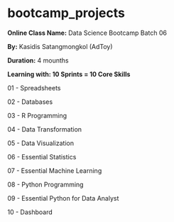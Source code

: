 # bootcamp_projects
**Online Class Name:** Data Science Bootcamp Batch 06


**By:** Kasidis Satangmongkol (AdToy)


**Duration:** 4 mounths


**Learning with: 10 Sprints = 10 Core Skills**


01 - Spreadsheets


02 - Databases


03 - R Programming


04 - Data Transformation


05 - Data Visualization


06 - Essential Statistics


07 - Essential Machine Learning


08 - Python Programming


09 - Essential Python for Data Analyst


10 - Dashboard
